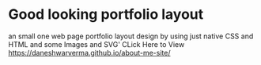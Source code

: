 # Good looking portfolio layout
an small one web page portfolio layout design by using just native CSS and HTML and some Images and SVG'
CLick Here to View https://daneshwarverma.github.io/about-me-site/
